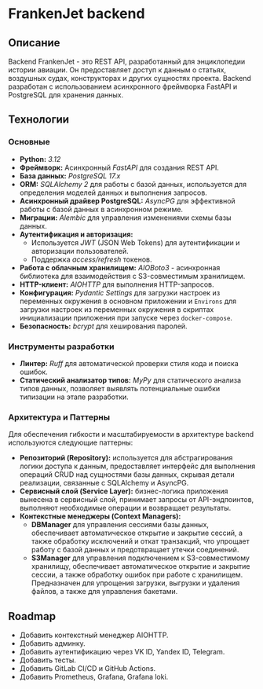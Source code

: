 # FrankenJet backend

## Описание

Backend FrankenJet - это REST API, разработанный для энциклопедии истории авиации. Он предоставляет доступ к данным о статьях, воздушных судах, конструкторах и других сущностях проекта. Backend разработан с использованием асинхронного фреймворка FastAPI и PostgreSQL для хранения данных.

## Технологии

### Основные

* **Python:** _3.12_
* **Фреймворк:** Асинхронный _FastAPI_ для создания REST API.
* **База данных:** _PostgreSQL 17.x_
* **ORM:** _SQLAlchemy 2_ для работы с базой данных, используется для определения моделей данных и выполнения запросов.
* **Асинхронный драйвер PostgreSQL:** _AsyncPG_ для эффективной работы с базой данных в асинхронном режиме.
* **Миграции:** _Alembic_ для управления изменениями схемы базы данных.
* **Аутентификация и авторизация:**
  * Используется _JWT_ (JSON Web Tokens) для аутентификации и авторизации пользователей.
  * Поддержка _access/refresh_ токенов.
* **Работа с облачным хранилищем:** _AIOBoto3_ - асинхронная библиотека для взаимодействия с S3-совместимым хранилищем.
* **HTTP-клиент:** _AIOHTTP_ для выполнения HTTP-запросов.
* **Конфигурация:** _Pydantic Settings_ для загрузки настроек из переменных окружения в основном приложении и `Environs` для загрузки настроек из переменных окружения в скриптах инициализации приложения при запуске через `docker-compose`.
* **Безопасность:** _bcrypt_ для хеширования паролей.

### Инструменты разработки

* **Линтер:** _Ruff_ для автоматической проверки стиля кода и поиска ошибок.
* **Статический анализатор типов:** _MyPy_ для статического анализа типов данных, позволяет выявлять потенциальные ошибки типизации на этапе разработки.

### Архитектура и Паттерны

Для обеспечения гибкости и масштабируемости в архитектуре backend используются следующие паттерны:

* **Репозиторий (Repository):** используется для абстрагирования логики доступа к данным, предоставляет интерфейс для выполнения операций CRUD над сущностями базы данных, скрывая детали реализации, связанные с SQLAlchemy и AsyncPG.
* **Сервисный слой (Service Layer):** бизнес-логика приложения вынесена в сервисный слой, принимает запросы от API-эндпоинтов, выполняют необходимые операции и возвращает результаты.
* **Контекстные менеджеры (Context Managers):**
  * **DBManager** для управления сессиями базы данных, обеспечивает автоматическое открытие и закрытие сессий, а также обработку исключений и откат транзакций, что упрощает работу с базой данных и предотвращает утечки соединений.
  * **S3Manager** для управления подключением к S3-совместимому хранилищу, обеспечивает автоматическое открытие и закрытие сессии, а также обработку ошибок при работе с хранилищем. Предназначен для упрощения загрузки, выгрузки и удаления файлов, а также для управления бакетами.

## Roadmap

* Добавить контекстный менеджер AIOHTTP.
* Добавить админку.
* Добавить аутентификацию через VK ID, Yandex ID, Telegram.
* Добавить тесты.
* Добавить GitLab CI/CD и GitHub Actions.
* Добавить Prometheus, Grafana, Grafana loki.
